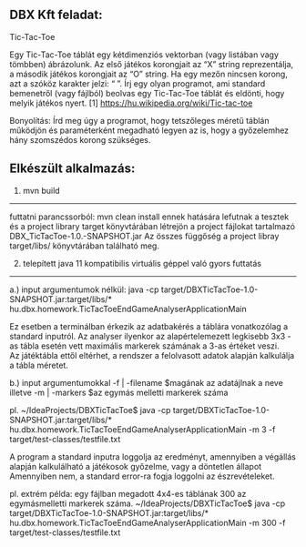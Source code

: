 DBX Kft feladat:
--------------------------

Tic-Tac-Toe

Egy Tic-Tac-Toe táblát egy kétdimenziós vektorban (vagy listában vagy tömbben) ábrázolunk. 
Az első játékos korongjait az “X” string reprezentálja, a második játékos korongjait az “O” string. Ha egy mezőn nincsen korong, azt a szóköz karakter jelzi: “ ”.
Írj egy olyan programot, ami standard bemenetről (vagy fájlból) beolvas egy Tic-Tac-Toe táblát és eldönti, hogy melyik játékos nyert.
[1] https://hu.wikipedia.org/wiki/Tic-tac-toe

Bonyolítás: Írd meg úgy a programot, hogy tetszőleges méretű táblán működjön és paraméterként megadható legyen az is, hogy a győzelemhez hány szomszédos korong szükséges.

Elkészült alkalmazás:
---------------------------
1. mvn build
--------------------------
futtatni parancssorból: mvn clean install
ennek hatására lefutnak a tesztek és a project library target könyvtárában létrejön a project fájlokat
tartalmazó DBX_TicTacToe-1.0.-SNAPSHOT.jar
Az összes függőség a project libray target/libs/ könyvtárában található meg.

2. telepített java 11 kompatibilis virtuális géppel való gyors futtatás
---------------------------
a.) input argumentumok nélkül: 
java -cp target/DBXTicTacToe-1.0-SNAPSHOT.jar:target/libs/* hu.dbx.homework.TicTacToeEndGameAnalyserApplicationMain

Ez esetben a terminálban érkezik az adatbakérés a táblára vonatkozólag a standard inputról.
Az analyser ilyenkor az alapértelemezett legkisebb 3x3 -as tábla esetén vett maximális markerek számának a 3-as értéket veszi.  
Az játéktábla ettől eltérhet, a rendszer a felolvasott adatok alapján kalkulálja a tábla méretet. 

b.) input argumentumokkal 
-f | -filename $magának az adatájlnak a neve
illetve 
-m | -markers $az egymás melletti markerek száma

pl.
~/IdeaProjects/DBXTicTacToe$ java -cp target/DBXTicTacToe-1.0-SNAPSHOT.jar:target/libs/* hu.dbx.homework.TicTacToeEndGameAnalyserApplicationMain -m 3 -f target/test-classes/testfile.txt

A program a standard inputra loggolja az eredményt, amennyiben a végállás alapján kalkulálható a játékosok győzelme, vagy a döntetlen állapot
Amennyiben nem, a standard error-ra fogja loggolni az észrevételeket.

pl. extrém példa: egy fájlban megadott 4x4-es táblának 300 az egymásmelletti markerek száma. 
~/IdeaProjects/DBXTicTacToe$ java -cp target/DBXTicTacToe-1.0-SNAPSHOT.jar:target/libs/* hu.dbx.homework.TicTacToeEndGameAnalyserApplicationMain -m 300 -f target/test-classes/testfile.txt

